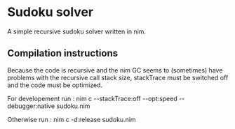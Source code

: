 # Sudoku solver
A simple recursive sudoku solver written in nim.

## Compilation instructions
Because the code is recursive and the nim GC seems to (sometimes) have problems with the recursive call stack size, stackTrace must be switched off and the code must be optimized.

For developement run :
nim c --stackTrace:off --opt:speed --debugger:native sudoku.nim

Otherwise run :
nim c -d:release sudoku.nim
